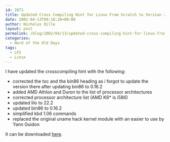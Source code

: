 ```yaml
---
id: 2871
title: Updated Cross Compiling Hint for Linux From Scratch to Version 2.1.4
date: 2002-04-13T09:18:20+00:00
author: Nicholas Dille
layout: post
permalink: /blog/2002/04/13/updated-cross-compiling-hint-for-linux-from-scratch-to-version-2-1-4/
categories:
  - Nerd of the Old Days
tags:
  - LFS
  - Linux
---
```

I have updated the crosscompiling hint with the following:

  * corrected the toc and the bin86 heading as i forgot to update the version there after updating bin86 to 0.16.2
  * added AMD Athlon and Duron to the list of processor architectures
  * corrected processor architecture list (AMD K6* is i586)
  * updated lilo to 22.2
  * updated bin86 to 0.16.2
  * simplified kbd 1.06 commands
  * replaced the original uname hack kernel module with an easier to use by Yann Guidon

It can be downloaded [here](/assets/2002/02/2002-04-13-crosscompiling-x86-2.1.4.txt).

